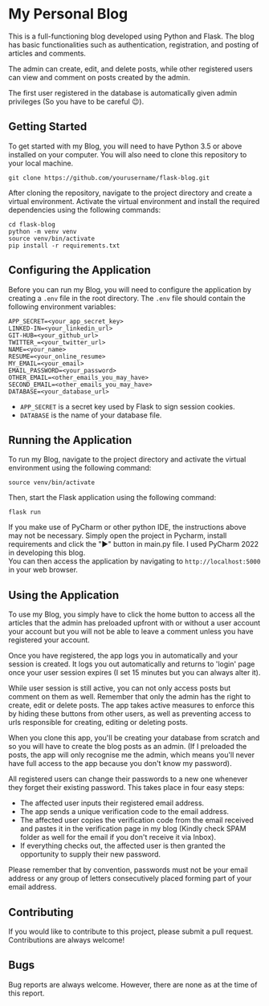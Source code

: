 # My Personal Blog

This is a full-functioning blog developed using Python and Flask. The blog has basic functionalities such as authentication, registration, and posting of articles and comments.

The admin can create, edit, and delete posts, while other registered users can view and comment on posts created by the admin.

The first user registered in the database is automatically given admin privileges (So you have to be careful 😉).

## Getting Started

To get started with my Blog, you will need to have Python 3.5 or above installed on your computer. You will also need to clone this repository to your local machine.

```
git clone https://github.com/yourusername/flask-blog.git
```

After cloning the repository, navigate to the project directory and create a virtual environment. Activate the virtual environment and install the required dependencies using the following commands:

```
cd flask-blog
python -m venv venv
source venv/bin/activate
pip install -r requirements.txt
```

## Configuring the Application

Before you can run my Blog, you will need to configure the application by creating a `.env` file in the root directory. The `.env` file should contain the following environment variables:

```
APP_SECRET=<your_app_secret_key>
LINKED-IN=<your_linkedin_url>
GIT-HUB=<your_github_url>
TWITTER_=<your_twitter_url>
NAME=<your_name>
RESUME=<your_online_resume>
MY_EMAIL=<your_email>
EMAIL_PASSWORD=<your_password>
OTHER_EMAIL=<other_emails_you_may_have>
SECOND_EMAIL=<other_emails_you_may_have>
DATABASE=<your_database_url>
```

- `APP_SECRET` is a secret key used by Flask to sign session cookies.
- `DATABASE` is the name of your database file.

## Running the Application

To run my Blog, navigate to the project directory and activate the virtual environment using the following command:

```
source venv/bin/activate
```

Then, start the Flask application using the following command:

```
flask run
```
If you make use of PyCharm or other python IDE, the instructions above may not be necessary. Simply open the project in Pycharm, install requirements and click the "▶️" button in main.py file. I used PyCharm 2022 in developing this blog.\
You can then access the application by navigating to `http://localhost:5000` in your web browser.

## Using the Application

To use my Blog, you simply have to click the home button to access all the articles that the admin has preloaded upfront with or without a user account your account but you will not be able to leave a comment unless you have registered your account. 

Once you have registered, the app logs you in automatically and your session is created. It logs you out automatically and returns to 'login' page once your user session expires (I set 15 minutes but you can always alter it). 

While user session is still active, you can not only access posts but comment on them as well. Remember that only the admin has the right to create, edit or delete posts. The app takes active measures to enforce this by hiding these buttons from other users, as well as preventing access to urls responsible for creating, editing or deleting posts.

When you clone this app, you'll be creating your database from scratch and so you will have to create the blog posts as an admin. (If I preloaded the posts, the app will only recognise me the admin, which means you'll never have full access to the app because you don't know my password). 

All registered users can change their passwords to a new one whenever they forget their existing password. This takes place in four easy steps:
- The affected user inputs their registered email address.
- The app sends a unique verification code to the email address.
- The affected user copies the verification code from the email received and pastes it in the verification page in my blog (Kindly check SPAM folder as well for the email if you don't receive it via Inbox).
- If everything checks out, the affected user is then granted the opportunity to supply their new password. 

Please remember that by convention, passwords must not be your email address or any group of letters consecutively placed forming part of your email address.

## Contributing

If you would like to contribute to this project, please submit a pull request. Contributions are always welcome!

## Bugs

Bug reports are always welcome. However, there are none as at the time of this report.
